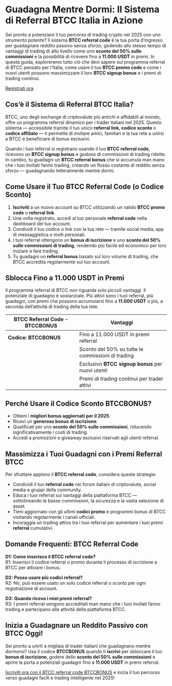
<h1>Guadagna Mentre Dormi: Il Sistema di Referral BTCC Italia in Azione</h1>
<p>Sei pronto a potenziare il tuo percorso di trading crypto nel 2025 con uno strumento potente? Il sistema <strong>BTCC referral code</strong> è la tua porta d’ingresso per guadagnare reddito passivo senza sforzo, godendo allo stesso tempo di vantaggi di trading di alto livello come uno <strong>sconto del 50% sulle commissioni</strong> e la possibilità di ricevere fino a <strong>11.000 USDT</strong> in premi. In questa guida, esploreremo tutto ciò che devi sapere sul programma referral di BTCC pensato per l’Italia, come usare il tuo <strong>BTCC promo code</strong> e come i nuovi utenti possono massimizzare il loro <strong>BTCC signup bonus</strong> e i premi di trading continui.</p>
<p><a href="https://partner.btcc.com/us/c/BTCCBONUS/9303" target="_blank">Registrati ora</a></p>

<img src="https://images.mirror-media.xyz/publication-images/mOyzTHo__cWXepjeKkd-v.png?height=500&amp;width=1000" decoding="async" data-nimg="fill" class="css-xah9so" style="position: absolute; inset: 0px; box-sizing: border-box; padding: 0px; border: none; margin: auto; display: block; width: 0px; height: 0px; min-width: 100%; max-width: 100%; min-height: 100%; max-height: 100%;">
<h2>Cos’è il Sistema di Referral BTCC Italia?</h2>
<p>BTCC, uno degli exchange di criptovalute più antichi e affidabili al mondo, offre un programma referral dinamico per i trader italiani nel 2025. Questo sistema — accessibile tramite il tuo unico <strong>referral link, codice sconto</strong> o <strong>codice affiliato</strong> — ti permette di invitare amici, familiari e la tua rete a unirsi a BTCC e beneficiare di bonus esclusivi.</p>
<p>Quando i tuoi referral si registrano usando il tuo <strong>BTCC referral code</strong>, ricevono un <strong>BTCC signup bonus</strong> e godono di commissioni di trading ridotte. In cambio, tu guadagni un <strong>BTCC referral bonus</strong> che si accumula man mano che i tuoi invitati fanno trading, creando un flusso costante di reddito senza sforzo — guadagnando letteralmente mentre dormi.</p>
<h2>Come Usare il Tuo BTCC Referral Code (o Codice Sconto)</h2>
<ol>
<li><strong>Iscriviti</strong> a un nuovo account su BTCC utilizzando un valido <strong>BTCC promo code</strong> o <strong>referral link</strong>.</li>
<li>Una volta registrato, accedi al tuo personale <strong>referral code</strong> nella dashboard del tuo account.</li>
<li>Condividi il tuo codice o link con la tua rete — tramite social media, app di messaggistica o inviti personali.</li>
<li>I tuoi referral ottengono un <strong>bonus di iscrizione</strong> e uno <strong>sconto del 50% sulle commissioni di trading</strong>, rendendo più facile ed economico per loro iniziare a fare trading.</li>
<li>Tu guadagni un <strong>referral bonus</strong> basato sul loro volume di trading, che BTCC accredita regolarmente sul tuo account.</li>
</ol>
<h2>Sblocca Fino a 11.000 USDT in Premi</h2>
<p>Il programma referral di BTCC non riguarda solo piccoli vantaggi. Il potenziale di guadagno è sostanziale. Più attivi sono i tuoi referral, più guadagni, con premi che possono accumularsi fino a <strong>11.000 USDT</strong> o più, a seconda dell’attività di trading della tua rete.</p>
<table>
<thead>
<tr>
<th>BTCC Referral Code - BTCCBONUS</th>
<th>Vantaggi</th>
</tr>
</thead>
<tbody>
<tr>
<td><strong>Codice: BTCCBONUS</strong></td>
<td>Fino a 11.000 USDT in premi referral</td>
</tr>
<tr>
<td></td>
<td>Sconto del 50% su tutte le commissioni di trading</td>
</tr>
<tr>
<td></td>
<td>Esclusivo <strong>BTCC signup bonus</strong> per nuovi utenti</td>
</tr>
<tr>
<td></td>
<td>Premi di trading continui per trader attivi</td>
</tr>
</tbody>
</table>
<h2>Perché Usare il Codice Sconto BTCCBONUS?</h2>
<ul>
<li>Ottieni i <strong>migliori bonus aggiornati per il 2025</strong>.</li>
<li>Ricevi un <strong>generoso bonus di iscrizione</strong>.</li>
<li>Qualificati per uno <strong>sconto del 50% sulle commissioni</strong>, riducendo significativamente i costi di trading.</li>
<li>Accedi a promozioni e giveaway esclusivi riservati agli utenti referral.</li>
</ul>
<h2>Massimizza i Tuoi Guadagni con i Premi Referral BTCC</h2>
<p>Per sfruttare appieno il <strong>BTCC referral code</strong>, considera queste strategie:</p>
<ul>
<li>Condividi il tuo <strong>referral code</strong> nei forum italiani di criptovalute, social media e gruppi della community.</li>
<li>Educa i tuoi referral sui vantaggi della piattaforma BTCC — sottolineando le basse commissioni, la sicurezza e la vasta selezione di asset.</li>
<li>Tieni aggiornato con gli ultimi <strong>codici promo</strong> e programmi bonus di BTCC visitando regolarmente i canali ufficiali.</li>
<li>Incoraggia un trading attivo tra i tuoi referral per aumentare i tuoi premi <strong>referral</strong> cumulativi.</li>
</ul>
<h2>Domande Frequenti: BTCC Referral Code</h2>
<p><strong>D1: Come inserisco il BTCC referral code?</strong><br />
R1: Inserisci il codice referral o promo durante il processo di iscrizione a BTCC per attivare i bonus.</p>
<p><strong>D2: Posso usare più codici referral?</strong><br />
R2: No, può essere usato un solo codice referral o sconto per ogni registrazione di account.</p>
<p><strong>D3: Quando ricevo i miei premi referral?</strong><br />
R3: I premi referral vengono accreditati man mano che i tuoi invitati fanno trading e partecipano alle attività della piattaforma BTCC.</p>
<h2>Inizia a Guadagnare un Reddito Passivo con BTCC Oggi!</h2>
<p>Sei pronto a unirti a migliaia di trader italiani che guadagnano mentre dormono? Usa il codice <strong>BTCCBONUS</strong> quando ti <strong>iscrivi</strong> per sbloccare il tuo <strong>bonus di iscrizione</strong>, godere dello <strong>sconto del 50% sulle commissioni</strong> e aprire la porta a potenziali guadagni fino a <strong>11.000 USDT</strong> in premi referral.</p>
<p><a href="https://partner.btcc.com/us/c/BTCCBONUS/9303" target="_blank" rel="noopener" class="cta-button">Iscriviti ora con il BTCC referral code BTCCBONUS</a> e inizia il tuo percorso verso guadagni facili e trading intelligente nel 2025!</p>
</body>
</html>

